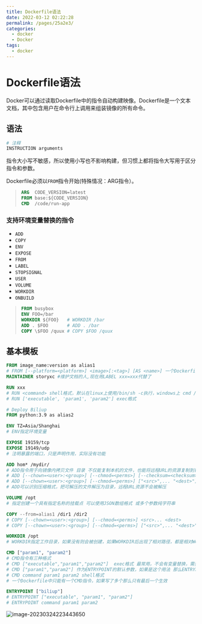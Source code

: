 ```yaml
---
title: Dockerfile语法
date: 2022-03-12 02:22:28
permalink: /pages/25a2e3/
categories: 
  - docker
  - Docker
tags: 
  - docker
---
```

# Dockerfile语法



Docker可以通过读取Dockerfile中的指令自动构建映像。Dockerfile是一个文本文档，其中包含用户在命令行上调用来组装镜像的所有命令。

## 语法

```dockerfile
# 注释
INSTRUCTION arguments
```

指令大小写不敏感，所以使用小写也不影响构建，但习惯上都将指令大写用于区分指令和参数。

Dockerfile必须以`FROM`指令开始(特殊情况：ARG指令）。

> ```dockerfile
> ARG  CODE_VERSION=latest
> FROM base:${CODE_VERSION}
> CMD  /code/run-app
> ```

### 支持环境变量替换的指令

- `ADD`
- `COPY`
- `ENV`
- `EXPOSE`
- `FROM`
- `LABEL`
- `STOPSIGNAL`
- `USER`
- `VOLUME`
- `WORKDIR`
- `ONBUILD`

> ```dockerfile
> FROM busybox
> ENV FOO=/bar
> WORKDIR ${FOO}   # WORKDIR /bar
> ADD . $FOO       # ADD . /bar
> COPY \$FOO /quux # COPY $FOO /quux
> ```

## 基本模板

```dockerfile
FROM image_name:version as alias1
# FROM [--platform=<platform>] <image>[:<tag>] [AS <name>] 一个Dockerfile中FROM可以多次出现 用于构建多个镜像或者将一个构建阶段用作另一个构建阶段的依赖项
MAINTAINER storyxc #维护文档的人,现在用LABEL xxx=xxx代替了

RUN xxx 
# RUN <command> shell格式，默认在linux上使用/bin/sh -c执行，windows上 cmd /S /C执行
# RUN ['executable', 'param1', 'param2'] exec格式 

# Deploy Biliup
FROM python:3.9 as alias2

ENV TZ=Asia/Shanghai
# ENV指定环境变量

EXPOSE 19159/tcp
EXPOSE 19149/udp
# 注明暴露的端口，只是声明作用，实际没有功能

ADD hom* /mydir/
# ADD指令用于向镜像内拷贝文件 目录 不仅能复制本机的文件，也能将远程URL的资源复制到镜像中
# ADD [--chown=<user>:<group>] [--chmod=<perms>] [--checksum=<checksum>] <src>... <dest>
# ADD [--chown=<user>:<group>] [--chmod=<perms>] ["<src>",... "<dest>"]
# ADD可以识别压缩格式，把可解压的文件解压为目录，远程URL资源不会被解压

VOLUME /opt
# 指定创建一个具有指定名称的挂载点 可以使用JSON数组格式 或多个参数纯字符串

COPY --from=alias1 /dir1 /dir2
# COPY [--chown=<user>:<group>] [--chmod=<perms>] <src>... <dest>
# COPY [--chown=<user>:<group>] [--chmod=<perms>] ["<src>",... "<dest>"]

WORKDIR /opt
# WORKDIR指定工作目录，如果没有则会被创建，如果WORKDIR后出现了相对路径，都是相对WORKDIR的

CMD ["param1", "param2"]
# CMD指令有三种格式
# CMD ["executable","param1","param2"]  exec格式 最常用，不会有变量替换，需要变量替换需要使用shell格式或类似["shell", "-c", "e cho $HOME"]
# CMD ["param1","param2"] 作为ENTRYPOINT的默认参数，如果是这个用法 那么ENTRYPOINT指令也要用JSON数组的格式书写
# CMD command param1 param2 shell格式
# 一个Dockerfile中只能有一个CMD指令，如果写了多个那么只有最后一个生效

ENTRYPOINT ["biliup"]
# ENTRYPOINT ["executable", "param1", "param2"]
# ENTRYPOINT command param1 param2
```



![image-20230324223443650](https://storyxc.com/images/blog/image-20230324223443650.png)